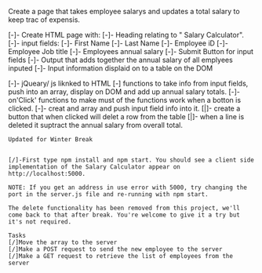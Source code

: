 Create a page that takes employee salarys and updates a total salary to keep trac of expensis.

[-]- Create HTML page with:
    [-]- Heading relating to " Salary Calculator".
    [-]- input fields:
       [-]- First Name
       [-]- Last Name
       [-]- Employee iD
       [-]- Employee Job title
       [-]- Employees annual salary
    [-]- Submit Button for input fields
    [-]- Output that adds together the annual salary of all emplyees inputed 
    [-]- Input information displaid on to a table on the DOM

[-]- jQueary/ js liknked to HTML
    [-] functions to take info from input fields, push into an array, display on DOM and add up annual salary totals.
        [-]- on'Click' functions to make must of the functions work when a botton is clicked.
        [-]- creat and array and push input field info into it.
        [|]- create a button that when clicked will delet a row from the table 
            [|]- when a line is deleted it suptract the annual salary from overall total.

    Updated for Winter Break


    [/]-First type npm install and npm start. You should see a client side implementation of the Salary Calculator appear on http://localhost:5000.

    NOTE: If you get an address in use error with 5000, try changing the port in the server.js file and re-running with npm start.

    The delete functionality has been removed from this project, we'll come back to that after break. You're welcome to give it a try but it's not required.

    Tasks
    [/]Move the array to the server
    [/]Make a POST request to send the new employee to the server
    [/]Make a GET request to retrieve the list of employees from the server